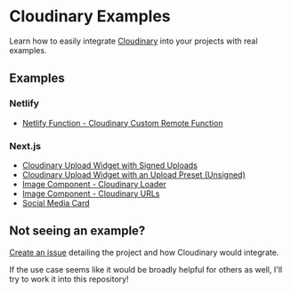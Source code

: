 # Cloudinary Examples

Learn how to easily integrate [Cloudinary](https://cloudinary.com/) into your projects with real examples.

## Examples

### Netlify

* [Netlify Function - Cloudinary Custom Remote Function](https://github.com/colbyfayock/cloudinary-examples/tree/main/examples/netlify-custom-function-remote)

### Next.js

* [Cloudinary Upload Widget with Signed Uploads](https://github.com/colbyfayock/cloudinary-examples/tree/main/examples/nextjs-upload-widget-signed)
* [Cloudinary Upload Widget with an Upload Preset (Unsigned)](https://github.com/colbyfayock/cloudinary-examples/tree/main/examples/nextjs-upload-widget-preset)
* [Image Component - Cloudinary Loader](https://github.com/colbyfayock/cloudinary-examples/tree/main/examples/nextjs-next-image-loader)
* [Image Component - Cloudinary URLs](https://github.com/colbyfayock/cloudinary-examples/tree/main/examples/nextjs-next-image-domain)
* [Social Media Card](https://github.com/colbyfayock/cloudinary-examples/tree/main/examples/nextjs-social-media-card)

## Not seeing an example?

[Create an issue](https://github.com/colbyfayock/cloudinary-examples/issues/new) detailing the project and how Cloudinary would integrate.

If the use case seems like it would be broadly helpful for others as well, I'll try to work it into this repository!
